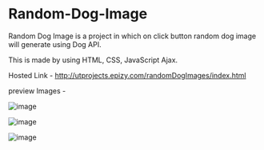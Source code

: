 # Random-Dog-Image
Random Dog Image is a project in which on click button random dog image will generate using Dog API.

This is made by using HTML, CSS, JavaScript Ajax.

Hosted Link - http://utprojects.epizy.com/randomDogImages/index.html

preview Images - 


![image](https://user-images.githubusercontent.com/63789702/192032734-da907481-c1a1-4e15-bef2-1b8a911219d4.png)

![image](https://user-images.githubusercontent.com/63789702/192032793-e2f00f44-2248-430a-8ffd-be6fe916f0a9.png)

![image](https://user-images.githubusercontent.com/63789702/192032851-1f3837fc-e41a-473c-bcfc-af16d4e04b39.png)
